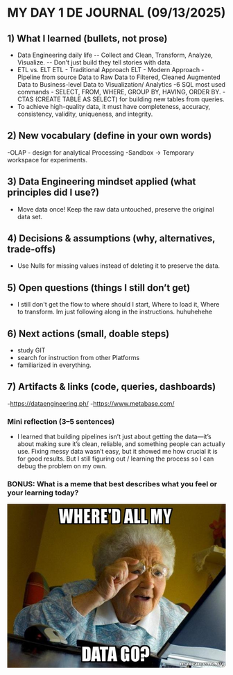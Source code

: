 # MY DAY 1 DE JOURNAL (09/13/2025)

## 1) What I learned (bullets, not prose)
- Data Engineering daily life -- Collect and Clean, Transform, Analyze, Visualize.
                              -- Don't just build they tell stories with data.
- ETL vs. ELT
    ETL - Traditional Approach
    ELT - Modern Approach
-Pipeline from source Data to Raw Data to Filtered, Cleaned Augmented     Data to Business-level Data to Visualization/ Analytics
-6 SQL most used commands - SELECT, FROM, WHERE, GROUP BY, HAVING, ORDER BY.
-CTAS (CREATE TABLE AS SELECT) for building new tables from queries.
- To achieve high-quality data, it must have completeness, accuracy, consistency, validity, uniqueness, and integrity.


## 2) New vocabulary (define in your own words)
-OLAP - design for analytical Processing
-Sandbox → Temporary workspace for experiments.

## 3) Data Engineering mindset applied (what principles did I use?)
- Move data once! Keep the raw data untouched, preserve the original data set.
  
## 4) Decisions & assumptions (why, alternatives, trade-offs)
- Use Nulls for missing values instead of deleting it to preserve the data.

## 5) Open questions (things I still don’t get)
- I still don't get the flow to where should I start, Where to load it, Where to transform. Im just following along in the instructions. huhuhehehe

## 6) Next actions (small, doable steps)
- study GIT
- search for instruction from other Platforms
- familiarized in everything.  


## 7) Artifacts & links (code, queries, dashboards)

-https://dataengineering.ph/
-https://www.metabase.com/

### Mini reflection (3–5 sentences)
- I learned that building pipelines isn’t just about getting the data—it’s about making sure it’s clean, reliable, and something people can actually use. Fixing messy data wasn’t easy, but it showed me how crucial it is for good results. But I still figuring out / learning the process so I can debug the problem on my own.


### BONUS: What is a meme that best describes what you feel or your learning today?

![Alt text](../assets/ee.jpeg "what is a data engineer?")
